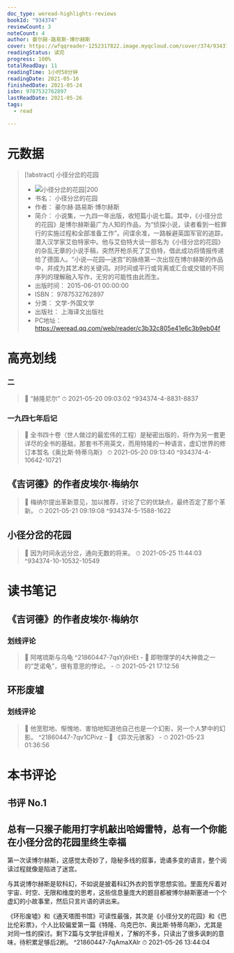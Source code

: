 ```yaml
---
doc_type: weread-highlights-reviews
bookId: "934374"
reviewCount: 3
noteCount: 4
author: 豪尔赫·路易斯·博尔赫斯
cover: https://wfqqreader-1252317822.image.myqcloud.com/cover/374/934374/t7_934374.jpg
readingStatus: 读完
progress: 100%
totalReadDay: 11
readingTime: 1小时50分钟
readingDate: 2021-05-16
finishedDate: 2021-05-24
isbn: 9787532762897
lastReadDate: 2021-05-26
tags:
  - read

---
```

# 元数据
> [!abstract] 小径分岔的花园
> - ![ 小径分岔的花园|200](https://wfqqreader-1252317822.image.myqcloud.com/cover/374/934374/t7_934374.jpg)
> - 书名： 小径分岔的花园
> - 作者： 豪尔赫·路易斯·博尔赫斯
> - 简介： 小说集，一九四一年出版，收短篇小说七篇。其中，《小径分岔的花园》是博尔赫斯最广为人知的作品，为“侦探小说，读者看到一桩罪行的实施过程和全部准备工作”。间谍余准，一路躲避英国军官的追踪，潜入汉学家艾伯特家中。他与艾伯特大谈一部名为《小径分岔的花园》的杂乱无章的小说手稿，突然开枪杀死了艾伯特，借此成功将情报传递给了德国人。“小说—花园—迷宫”的脉络第一次出现在博尔赫斯的作品中，并成为其艺术的关键词。对时间或平行或背离或汇合或交错的不同序列的理解融入写作，无穷的可能性由此而生。
> - 出版时间： 2015-06-01 00:00:00
> - ISBN： 9787532762897
> - 分类： 文学-外国文学
> - 出版社： 上海译文出版社
> - PC地址：https://weread.qq.com/web/reader/c3b32c805e41e6c3b9eb04f

# 高亮划线

### 二

> 📌 “赫隆尼尔” 
> ⏱ 2021-05-20 09:03:02 ^934374-4-8831-8837

### 一九四七年后记

> 📌 全书四十卷（世人做过的最宏伟的工程）是秘密出版的，将作为另一套更详尽的全书的基础，那套书不用英文，而用特隆的一种语言，虚幻世界的修订本暂名《奥比斯·特蒂乌斯》 
> ⏱ 2021-05-20 09:13:40 ^934374-4-10642-10721

## 《吉诃德》的作者皮埃尔·梅纳尔

> 📌 梅纳尔提出革新意见，加以推荐，讨论了它的优缺点，最终否定了那个革新。 
> ⏱ 2021-05-21 09:19:08 ^934374-5-1588-1622

## 小径分岔的花园

> 📌 因为时间永远分岔，通向无数的将来。 
> ⏱ 2021-05-25 11:44:03 ^934374-10-10532-10549

# 读书笔记

## 《吉诃德》的作者皮埃尔·梅纳尔

### 划线评论
> 📌 阿喀琉斯与乌龟  ^21860447-7qsYj6HEt
    - 💭 即物理学的4大神兽之一的“芝诺龟”，很有意思的悖论。
    - ⏱ 2021-05-21 17:12:56
   
## 环形废墟

### 划线评论
> 📌 他宽慰地、惭愧地、害怕地知道他自己也是一个幻影，另一个人梦中的幻影。  ^21860447-7qv1CPivz
    - 💭 《异次元骇客》
    - ⏱ 2021-05-23 01:36:56
   
# 本书评论

## 书评 No.1 
## 总有一只猴子能用打字机敲出哈姆雷特，总有一个你能在小径分岔的花园里终生幸福

  
第一次读博尔赫斯，这感觉太奇妙了，隐秘多线的叙事，诡谲多变的语言，整个阅读过程就像是陷进了迷宫。

与其说博尔赫斯是软科幻，不如说是披着科幻外衣的哲学思想实验。里面充斥着对宇宙、时空、无限和维度的思考，这些信息量庞大的题目都被博尔赫斯塞进一个个虚幻的小故事里，然后只言片语的讲出来。

  
《环形废墟》和《通天塔图书馆》可读性最强，其次是《小径分叉的花园》和《巴比伦彩票》，个人比较偏爱第一篇《特隆、乌克巴尔、奥比斯·特蒂乌斯》，尤其是对同一性的探讨。剩下2篇与文学批评相关，了解的不多，只读出了很多讽刺的意味，待积累足够后2刷。 ^21860447-7qAmaXAlr
⏱ 2021-05-26 13:44:04


